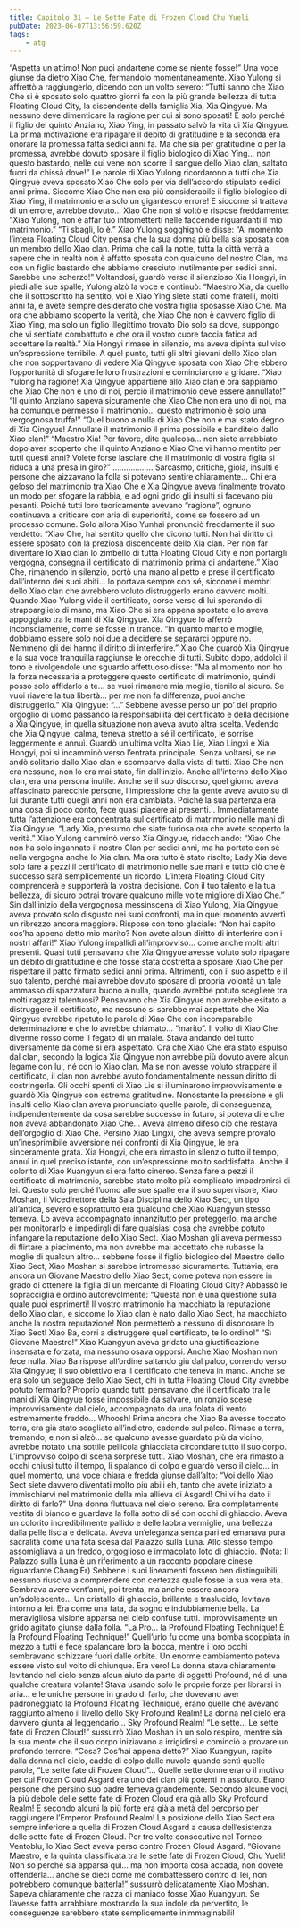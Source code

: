 ```yaml
---
title: Capitolo 31 – Le Sette Fate di Frozen Cloud Chu Yueli
pubDate: 2023-06-07T13:56:59.620Z
tags:
    - atg
---
```


“Aspetta un attimo! Non puoi andartene come se niente fosse!”
Una voce giunse da dietro Xiao Che, fermandolo momentaneamente.
Xiao Yulong si affrettò a raggiungerlo, dicendo con un volto severo: “Tutti sanno che Xiao Che si è sposato solo quattro giorni fa con la più grande bellezza di tutta Floating Cloud City, la discendente della famiglia Xia, Xia Qingyue. Ma nessuno deve dimenticare la ragione per cui si sono sposati! È solo perché il figlio del quinto Anziano, Xiao Ying, in passato salvò la vita di Xia Qingyue. La prima motivazione era ripagare il debito di gratitudine e la seconda era onorare la promessa fatta sedici anni fa. Ma che sia per gratitudine o per la promessa, avrebbe dovuto sposare il figlio biologico di Xiao Ying… non questo bastardo, nelle cui vene non scorre il sangue dello Xiao clan, saltato fuori da chissà dove!”
Le parole di Xiao Yulong ricordarono a tutti che Xia Qingyue aveva sposato Xiao Che solo per via dell’accordo stipulato sedici anni prima. Siccome Xiao Che non era più considerabile il figlio biologico di Xiao Ying, il matrimonio era solo un gigantesco errore!
E siccome si trattava di un errore, avrebbe dovuto…
Xiao Che non si voltò e rispose freddamente: “Xiao Yulong, non è affar tuo intrometterti nelle faccende riguardanti il mio matrimonio.”
“Ti sbagli, lo è.” Xiao Yulong sogghignò e disse: “Al momento l’intera Floating Cloud City pensa che la sua donna più bella sia sposata con un membro dello Xiao clan. Prima che cali la notte, tutta la città verrà a sapere che in realtà non è affatto sposata con qualcuno del nostro Clan, ma con un figlio bastardo che abbiamo cresciuto inutilmente per sedici anni. Sarebbe uno scherzo!” Voltandosi, guardò verso il silenzioso Xia Hongyi, in piedi alle sue spalle; Yulong alzò la voce e continuò: “Maestro Xia, da quello che il sottoscritto ha sentito, voi e Xiao Ying siete stati come fratelli, molti anni fa, e avete sempre desiderato che vostra figlia sposasse Xiao Che. Ma ora che abbiamo scoperto la verità, che Xiao Che non è davvero figlio di Xiao Ying, ma solo un figlio illegittimo trovato Dio solo sa dove, suppongo che vi sentiate combattuto e che ora il vostro cuore faccia fatica ad accettare la realtà.”
Xia Hongyi rimase in silenzio, ma aveva dipinta sul viso un’espressione terribile.
A quel punto, tutti gli altri giovani dello Xiao clan che non sopportavano di vedere Xia Qingyue sposata con Xiao Che ebbero l’opportunità di sfogare le loro frustrazioni e cominciarono a gridare.
“Xiao Yulong ha ragione! Xia Qingyue appartiene allo Xiao clan e ora sappiamo che Xiao Che non è uno di noi, perciò il matrimonio deve essere annullato!”
“Il quinto Anziano sapeva sicuramente che Xiao Che non era uno di noi, ma ha comunque permesso il matrimonio… questo matrimonio è solo una vergognosa truffa!”
“Quel buono a nulla di Xiao Che non è mai stato degno di Xia Qingyue! Annullate il matrimonio il prima possibile e banditelo dallo Xiao clan!”
“Maestro Xia! Per favore, dite qualcosa… non siete arrabbiato dopo aver scoperto che il quinto Anziano e Xiao Che vi hanno mentito per tutti questi anni? Volete forse lasciare che il matrimonio di vostra figlia si riduca a una presa in giro?”
………………
Sarcasmo, critiche, gioia, insulti e persone che aizzavano la folla si potevano sentire chiaramente… Chi era geloso del matrimonio tra Xiao Che e Xia Qingyue aveva finalmente trovato un modo per sfogare la rabbia, e ad ogni grido gli insulti si facevano più pesanti. Poiché tutti loro teoricamente avevano “ragione”, ognuno continuava a criticare con aria di superiorità, come se fossero ad un processo comune.
Solo allora Xiao Yunhai pronunciò freddamente il suo verdetto: “Xiao Che, hai sentito quello che dicono tutti. Non hai diritto di essere sposato con la preziosa discendente dello Xia clan. Per non far diventare lo Xiao clan lo zimbello di tutta Floating Cloud City e non portargli vergogna, consegna il certificato di matrimonio prima di andartene.”
Xiao Che, rimanendo in silenzio, portò una mano al petto e prese il certificato dall’interno dei suoi abiti… lo portava sempre con sé, siccome i membri dello Xiao clan che avrebbero voluto distruggerlo erano davvero molti.
Quando Xiao Yulong vide il certificato, corse verso di lui sperando di strapparglielo di mano, ma Xiao Che si era appena spostato e lo aveva appoggiato tra le mani di Xia Qingyue.
Xia Qingyue lo afferrò inconsciamente, come se fosse in trance.
“In quanto marito e moglie, dobbiamo essere solo noi due a decidere se separarci oppure no. Nemmeno gli dei hanno il diritto di interferire.” Xiao Che guardò Xia Qingyue e la sua voce tranquilla raggiunse le orecchie di tutti. Subito dopo, addolcì il tono e rivolgendole uno sguardo affettuoso disse: “Ma al momento non ho la forza necessaria a proteggere questo certificato di matrimonio, quindi posso solo affidarlo a te… se vuoi rimanere mia moglie, tienilo al sicuro. Se vuoi riavere la tua libertà… per me non fa differenza, puoi anche distruggerlo.”
Xia Qingyue: “…”
Sebbene avesse perso un po’ del proprio orgoglio di uomo passando la responsabilità del certificato e della decisione a Xia Qingyue, in quella situazione non aveva avuto altra scelta.
Vedendo che Xia Qingyue, calma, teneva stretto a sé il certificato, le sorrise leggermente e annuì. Guardò un’ultima volta Xiao Lie, Xiao Lingxi e Xia Hongyi, poi si incamminò verso l’entrata principale. Senza voltarsi, se ne andò solitario dallo Xiao clan e scomparve dalla vista di tutti.
Xiao Che non era nessuno, non lo era mai stato, fin dall’inizio. Anche all’interno dello Xiao clan, era una persona inutile. Anche se il suo discorso, quel giorno aveva affascinato parecchie persone, l’impressione che la gente aveva avuto su di lui durante tutti quegli anni non era cambiata. Poiché la sua partenza era una cosa di poco conto, fece quasi piacere ai presenti…
Immediatamente tutta l’attenzione era concentrata sul certificato di matrimonio nelle mani di Xia Qingyue.
“Lady Xia, presumo che siate furiosa ora che avete scoperto la verità.” Xiao Yulong camminò verso Xia Qingyue, ridacchiando: “Xiao Che non ha solo ingannato il nostro Clan per sedici anni, ma ha portato con sé nella vergogna anche lo Xia clan. Ma ora tutto è stato risolto; Lady Xia deve solo fare a pezzi il certificato di matrimonio nelle sue mani e tutto ciò che è successo sarà semplicemente un ricordo. L’intera Floating Cloud City comprenderà e supporterà la vostra decisione. Con il tuo talento e la tua bellezza, di sicuro potrai trovare qualcuno mille volte migliore di Xiao Che.”
Sin dall’inizio della vergognosa messinscena di Xiao Yulong, Xia Qingyue aveva provato solo disgusto nei suoi confronti, ma in quel momento avvertì un ribrezzo ancora maggiore. Rispose con tono glaciale: “Non hai capito cos’ha appena detto mio marito? Non avete alcun diritto di interferire con i nostri affari!”
Xiao Yulong impallidì all’improvviso… come anche molti altri presenti.
Quasi tutti pensavano che Xia Qingyue avesse voluto solo ripagare un debito di gratitudine e che fosse stata costretta a sposare Xiao Che per rispettare il patto firmato sedici anni prima. Altrimenti, con il suo aspetto e il suo talento, perché mai avrebbe dovuto sposare di propria volontà un tale ammasso di spazzatura buono a nulla, quando avrebbe potuto scegliere tra molti ragazzi talentuosi? Pensavano che Xia Qingyue non avrebbe esitato a distruggere il certificato, ma nessuno si sarebbe mai aspettato che Xia Qingyue avrebbe ripetuto le parole di Xiao Che con incomparabile determinazione e che lo avrebbe chiamato… “marito”.
Il volto di Xiao Che divenne rosso come il fegato di un maiale. Stava andando del tutto diversamente da come si era aspettato. Ora che Xiao Che era stato espulso dal clan, secondo la logica Xia Qingyue non avrebbe più dovuto avere alcun legame con lui, né con lo Xiao clan. Ma se non avesse voluto strappare il certificato, il clan non avrebbe avuto fondamentalmente nessun diritto di costringerla.
Gli occhi spenti di Xiao Lie si illuminarono improvvisamente e guardò Xia Qingyue con estrema gratitudine. Nonostante la pressione e gli insulti dello Xiao clan aveva pronunciato quelle parole, di conseguenza, indipendentemente da cosa sarebbe successo in futuro, si poteva dire che non aveva abbandonato Xiao Che… Aveva almeno difeso ciò che restava dell’orgoglio di Xiao Che.
Persino Xiao Lingxi, che aveva sempre provato un’inesprimibile avversione nei confronti di Xia Qingyue, le era sinceramente grata.
Xia Hongyi, che era rimasto in silenzio tutto il tempo, annuì in quel preciso istante, con un’espressione molto soddisfatta.
Anche il colorito di Xiao Kuangyun si era fatto cinereo. Senza fare a pezzi il certificato di matrimonio, sarebbe stato molto più complicato impadronirsi di lei. Questo solo perché l’uomo alle sue spalle era il suo supervisore, Xiao Moshan, il Vicedirettore della Sala Disciplina dello Xiao Sect, un tipo all’antica, severo e soprattutto era qualcuno che Xiao Kuangyun stesso temeva. Lo aveva accompagnato innanzitutto per proteggerlo, ma anche per monitorarlo e impedirgli di fare qualsiasi cosa che avrebbe potuto infangare la reputazione dello Xiao Sect. Xiao Moshan gli aveva permesso di flirtare a piacimento, ma non avrebbe mai accettato che rubasse la moglie di qualcun altro… sebbene fosse il figlio biologico del Maestro dello Xiao Sect, Xiao Moshan si sarebbe intromesso sicuramente.
Tuttavia, era ancora un Giovane Maestro dello Xiao Sect; come poteva non essere in grado di ottenere la figlia di un mercante di Floating Cloud City? Abbassò le sopracciglia e ordinò autorevolmente: “Questa non è una questione sulla quale puoi esprimerti! Il vostro matrimonio ha macchiato la reputazione dello Xiao clan, e siccome lo Xiao clan è nato dallo Xiao Sect, ha macchiato anche la nostra reputazione! Non permetterò a nessuno di disonorare lo Xiao Sect! Xiao Ba, corri a distruggere quel certificato, te lo ordino!”
“Sì Giovane Maestro!”
Xiao Kuangyun aveva gridato una giustificazione insensata e forzata, ma nessuno osava opporsi. Anche Xiao Moshan non fece nulla. Xiao Ba rispose all’ordine saltando giù dal palco, correndo verso Xia Qingyue; il suo obiettivo era il certificato che teneva in mano.
Anche se era solo un seguace dello Xiao Sect, chi in tutta Floating Cloud City avrebbe potuto fermarlo? Proprio quando tutti pensavano che il certificato tra le mani di Xia Qingyue fosse impossibile da salvare, un ronzio scese improvvisamente dal cielo, accompagnato da una folata di vento estremamente freddo…
Whoosh!
Prima ancora che Xiao Ba avesse toccato terra, era già stato scagliato all’indietro, cadendo sul palco. Rimase a terra, tremando, e non si alzò… se qualcuno avesse guardato più da vicino, avrebbe notato una sottile pellicola ghiacciata circondare tutto il suo corpo.
L’improvviso colpo di scena sorprese tutti. Xiao Moshan, che era rimasto a occhi chiusi tutto il tempo, li spalancò di colpo e guardò verso il cielo… in quel momento, una voce chiara e fredda giunse dall’alto: “Voi dello Xiao Sect siete davvero diventati molto più abili eh, tanto che avete iniziato a immischiarvi nel matrimonio della mia allieva di Asgard! Chi vi ha dato il diritto di farlo?”
Una donna fluttuava nel cielo sereno. Era completamente vestita di bianco e guardava la folla sotto di sé con occhi di ghiaccio. Aveva un colorito incredibilmente pallido e delle labbra vermiglie, una bellezza dalla pelle liscia e delicata. Aveva un’eleganza senza pari ed emanava pura sacralità come una fata scesa dal Palazzo sulla Luna. Allo stesso tempo assomigliava a un freddo, orgoglioso e immacolato loto di ghiaccio.
(Nota: Il Palazzo sulla Luna è un riferimento a un racconto popolare cinese riguardante Chang’Er)
Sebbene i suoi lineamenti fossero ben distinguibili, nessuno riusciva a comprendere con certezza quale fosse la sua vera età. Sembrava avere vent’anni, poi trenta, ma anche essere ancora un’adolescente… Un cristallo di ghiaccio, brillante e traslucido, levitava intorno a lei. Era come una fata, da sogno e indubbiamente bella.
La meravigliosa visione apparsa nel cielo confuse tutti. Improvvisamente un grido agitato giunse dalla folla.
“La Pro… la Profound Floating Technique! È la Profound Floating Technique!”
Quell’urlo fu come una bomba scoppiata in mezzo a tutti e fece spalancare loro la bocca, mentre i loro occhi sembravano schizzare fuori dalle orbite. Un enorme cambiamento poteva essere visto sul volto di chiunque.
Era vero! La donna stava chiaramente levitando nel cielo senza alcun aiuto da parte di oggetti Profound, né di una qualche creatura volante! Stava usando solo le proprie forze per librarsi in aria… e le uniche persone in grado di farlo, che dovevano aver padroneggiato la Profound Floating Technique, erano quelle che avevano raggiunto almeno il livello dello Sky Profound Realm!
La donna nel cielo era davvero giunta al leggendario… Sky Profound Realm!
“Le sette… Le sette fate di Frozen Cloud!” sussurrò Xiao Moshan in un solo respiro, mentre sia la sua mente che il suo corpo iniziavano a irrigidirsi e cominciò a provare un profondo terrore.
“Cosa? Cos’hai appena detto?” Xiao Kuangyun, rapito dalla donna nel cielo, cadde di colpo dalle nuvole quando sentì quelle parole, “Le sette fate di Frozen Cloud”…
Quelle sette donne erano il motivo per cui Frozen Cloud Asgard era uno dei clan più potenti in assoluto. Erano persone che persino suo padre temeva grandemente. Secondo alcune voci, la più debole delle sette fate di Frozen Cloud era già allo Sky Profound Realm! E secondo alcuni la più forte era già a metà del percorso per raggiungere l’Emperor Profound Realm!
La posizione dello Xiao Sect era sempre inferiore a quella di Frozen Cloud Asgard a causa dell’esistenza delle sette fate di Frozen Cloud. Per tre volte consecutive nel Torneo Ventoblu, lo Xiao Sect aveva perso contro Frozen Cloud Asgard.
“Giovane Maestro, è la quinta classificata tra le sette fate di Frozen Cloud, Chu Yueli! Non so perché sia apparsa qui... ma non importa cosa accada, non dovete offenderla… anche se dieci come me combattessero contro di lei, non potrebbero comunque batterla!” sussurrò delicatamente Xiao Moshan. Sapeva chiaramente che razza di maniaco fosse Xiao Kuangyun. Se l’avesse fatta arrabbiare mostrando la sua indole da pervertito, le conseguenze sarebbero state semplicemente inimmaginabili!
